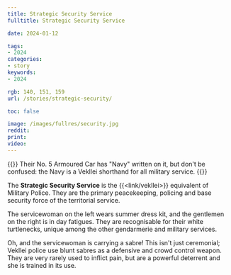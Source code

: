 ```yaml
---
title: Strategic Security Service
fulltitle: Strategic Security Service

date: 2024-01-12

tags:
- 2024
categories:
- story
keywords:
- 2024

rgb: 140, 151, 159
url: /stories/strategic-security/

toc: false

image: /images/fullres/security.jpg
reddit:
print:
video:
---
```

{{<hint caption>}}
Their No. 5 Armoured Car has "Navy" written on it, but don't be confused: the Navy is a Vekllei shorthand for all military service.
{{</hint>}}

The **Strategic Security Service** is the {{<link/vekllei>}} equivalent of Military Police. They are the primary peacekeeping, policing and base security force of the territorial service.

The servicewoman on the left wears summer dress kit, and the gentlemen on the right is in day fatigues. They are recognisable for their white turtlenecks, unique among the other gendarmerie and military services.

Oh, and the servicewoman is carrying a sabre! This isn't just ceremonial; Vekllei police use blunt sabres as a defensive and crowd control weapon. They are very rarely used to inflict pain, but are a powerful deterrent and she is trained in its use.